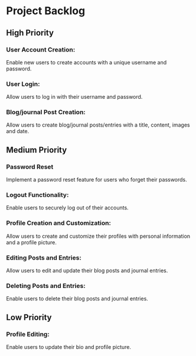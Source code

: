 # Project Backlog

## High Priority

### User Account Creation:

Enable new users to create accounts with a unique username and password.

### User Login:

Allow users to log in with their username and password.

### Blog/journal Post Creation:

Allow users to create blog/journal posts/entries with a title, content, images and date.

## Medium Priority

### Password Reset

Implement a password reset feature for users who forget their passwords.

### Logout Functionality:

Enable users to securely log out of their accounts.

### Profile Creation and Customization:

Allow users to create and customize their profiles with personal information and a profile picture.

### Editing Posts and Entries:

Allow users to edit and update their blog posts and journal entries.

### Deleting Posts and Entries:

Enable users to delete their blog posts and journal entries.

## Low Priority

### Profile Editing:

Enable users to update their bio and profile picture.
